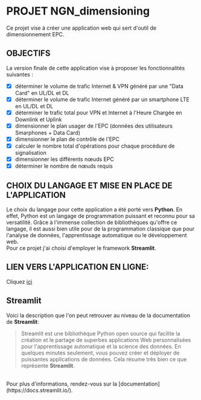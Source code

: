# PROJET NGN_dimensioning
Ce projet vise à créer une application web qui sert d'outil de dimensionnement EPC.
## OBJECTIFS
La version finale de cette application vise à proposer les fonctionnalités suivantes :
- [x] déterminer le volume de trafic Internet & VPN généré par une "Data Card"  en UL/DL et DL     
- [x] déterminer le volume de trafic Internet généré par un  smartphone LTE en UL/DL et DL
- [x] déterminer le trafic total pour VPN et Internet à l'Heure Chargée en Downlink et Uplink
- [x] dimensionner le plan usager de l'EPC (données des utilisateurs Smarphones + Data Card)
- [x] dimensionner le plan de contrôle de l'EPC
- [x] calculer le nombre total d'opérations pour chaque procédure de signalisation
- [x] dimensionner les différents nœuds EPC
- [x] déterminer le nombre de nœuds requis
## CHOIX DU LANGAGE ET MISE EN PLACE DE L'APPLICATION
Le choix du langage pour cette application a été porté vers **Python**. En effet, Python est un langage de programmation puissant et reconnu pour sa versatilité.
Grâce à l'immense collection de bibliothèques qu'offre ce langage, il est aussi bien utile pour de la programmation classique que pour l'analyse de données, 
l'apprentissage automatique ou le développement web.<br> 
Pour ce projet j'ai choisi d'employer le framework **Streamlit**.
## LIEN VERS L'APPLICATION EN LIGNE:
Cliquez [ici](https://ngndimensioning.streamlit.app/)
## Streamlit
Voici la description que l'on peut retrouver au niveau de la documentation de **Streamlit**: 
> Streamlit est une bibliothèque Python open source qui facilite la création et le partage de superbes applications Web personnalisées pour l'apprentissage automatique et la science des données. En quelques minutes seulement, vous pouvez créer et déployer de puissantes applications de données. 
Cela résume très bien ce que représente **Streamlit**.
<br>
Pour plus d'informations, rendez-vous sur la [documentation](https://docs.streamlit.io/).
